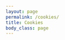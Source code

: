 ```yaml
---
layout: page
permalink: /cookies/
title: Cookies
body_class: page
---
```


<script id="CookieDeclaration" src="https://consent.cookiebot.com/88299584-34db-4354-85ac-d58abdd9c315/cd.js" type="text/javascript" async></script>